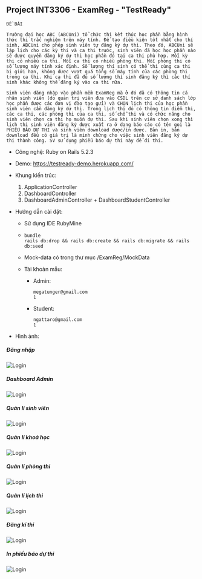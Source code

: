 ## Project INT3306 - ExamReg - "TestReady"

```
ĐỀ BÀI

Trường đại học ABC (ABCUni) tổ chức thi kết thúc học phần bằng hình thức thi trắc nghiệm trên máy tính. Để tạo điều kiện tốt nhất cho thí sinh, ABCUni cho phép sinh viên tự đăng ký dự thi. Theo đó, ABCUni sẽ lập lịch cho các kỳ thi và ca thi trước, sinh viên đã học học phần nào sẽ được quyền đăng ký dự thi học phần đó tại ca thi phù hợp. Mỗi kỳ thi có nhiều ca thi. Mỗi ca thi có nhiều phòng thi. Mỗi phòng thi có số lượng máy tính xác định. Số lượng thí sinh có thể thi cùng ca thi bị giới hạn, không được vượt quá tổng số máy tính của các phòng thi trong ca thi. Khi ca thi đã đủ số lượng thí sinh đăng ký thì các thí sinh khác không thể đăng ký vào ca thi nữa.

Sinh viên đăng nhập vào phần mềm ExamReg mà ở đó đã có thông tin cá nhân sinh viên (do quản trị viên đưa vào CSDL trên cơ sở danh sách lớp học phần được các đơn vị đào tạo gửi) và CHỌN lịch thi của học phần sinh viên cần đăng ký dự thi. Trong lịch thi đó có thông tin điểm thi, các ca thi, các phòng thi của ca thi, số chỗ thi và có chức năng cho sinh viên chọn ca thi họ muốn dự thi. Sau khi sinh viên chọn xong thì lịch thi sinh viên đăng ký được xuất ra ở dạng báo cáo có tên gọi là PHIẾU BÁO DỰ THI và sinh viên download được/in được. Bản in, bản download đều có giá trị là minh chứng cho việc sinh viên đăng ký dự thi thành công. SV sử dụng phiếu báo dự thi này để đi thi.
```

- Công nghệ: Ruby on Rails 5.2.3

- Demo: https://testready-demo.herokuapp.com/

- Khung kiến trúc:

  1. ApplicationController
  2. DashboardController
  3. DashboardAdminController + DashboardStudentController

- Hướng dẫn cài đặt:

  - Sử dụng IDE RubyMine

  - ```
    bundle
    rails db:drop && rails db:create && rails db:migrate && rails db:seed
    ```

  - Mock-data có trong thư mục /ExamReg/MockData

  - Tài khoản mẫu:

    - Admin:

      ```
      megatunger@gmail.com
      1
      ```

    - Student:

      ```
      ngattaro@gmail.com
      1
      ```

      

- Hình ảnh:

##### Đăng nhập

![Login](https://github.com/megatunger/testready/tree/master/Images/Image-1.png)

##### Dashboard Admin

![Login](https://github.com/megatunger/testready/tree/master/Images/Image-2.png)

##### Quản lí sinh viên

![Login](https://github.com/megatunger/testready/tree/master/Images/Image-3.png)

##### Quản lí khoá học

![Login](https://github.com/megatunger/testready/tree/master/Images/Image-4.png)

##### Quản lí phòng thi

![Login](https://github.com/megatunger/testready/tree/master/Images/Image-5.png)

##### Quản lí lịch thi

![Login](https://github.com/megatunger/testready/tree/master/Images/Image-6.png)

##### Đăng kí thi

![Login](https://github.com/megatunger/testready/tree/master/Images/Image-7.png)

##### In phiếu báo dự thi

![Login](https://github.com/megatunger/testready/tree/master/Images/Image-8.png)